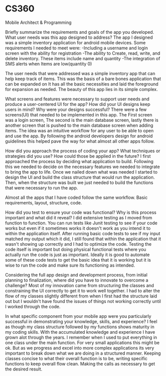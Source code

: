 # CS360
Mobile Architect &amp; Programming



Briefly summarize the requirements and goals of the app you developed. What user needs was this app designed to address?
The app I designed was a simple inventory application for android mobile devices. Some requirements I needed to meet were:
-Including a username and login screen with the ability for registration 
-The ability to Create, read, write, and delete inventory. These items include name and quantity 
-The integration of SMS alerts when Items are low(quantity 0)

The user needs that were addressed was a simple inventory app that can help keep track of items. This was the basis of a bare bones application that can be expanded on
It has all the basic necessities and laid the foreground for expansion as needed. The beauty of this app lies in its simple complex.



What screens and features were necessary to support user needs and produce a user-centered UI for the app? How did your UI designs keep users in mind? Why were your designs successful?
There were a few screens(UI) that needed to be implemented in this app. The First screen was a login screen, The second is the main database screen, lastly there is another screen that is pushed to the main database screen when adding items. The idea was an intuitive workflow for any user to be able to open and use the app. By following the android developers design for android guidelines this helped pave the way for what almost all other apps follow.




How did you approach the process of coding your app? What techniques or strategies did you use? How could those be applied in the future?
I first approached the process by deciding what application to build. Following this we needed to decide on the necessary features we needed to integrate to bring the app to life. Once we nailed down what was needed I started to design the UI and build the class structure that would run the application. Then, when the structure was built we just needed to build the functions that were necessary to run the app.

Almost all the apps that I have coded follow the same workflow. Basic requirements, layout, structure, code.



How did you test to ensure your code was functional? Why is this process important and what did it reveal?
I did extensive testing as I moved from function to function. You can run tests like Junit testing to see if your code works but even if it sometimes works it doesn't work as you intend it to within the application itself. After running basic code tests to see if my input matched my output which it did, I still found that within the application that it wasn't showing up correctly and I had to optimize the code. Testing the code itself is important but doing physical functional tests where you actually run the code is just as important. Ideally it is good to automate some of these code tests to get the basic idea that it is working but it is wise to run the code and make sure its functioning as intended.



Considering the full app design and development process, from initial planning to finalization, where did you have to innovate to overcome a challenge?
Most of my innovation came from structuring the classes and constraining the UI correctly to get it to work well together. I had to alter the flow of my classes slightly different from when I first had the structure laid out but I wouldn't have found the issues of things not working correctly until I worked through the code.



In what specific component from your mobile app were you particularly successful in demonstrating your knowledge, skills, and experience?
I feel as though my class structure followed by my functions shows maturity in my coding skills. With the accumulated knowledge and experience I have grown alot through the years. I remember when I used to put everything in one class under the main function. For very small applications this might be ok. But as we progress and excel into more complex applications its very important to break down what we are doing in a structured manner. Keeping classes concise to what their overall function is to be, writing specific functions to keep overall flow clean. Making the calls as necessary to get the desired result.



